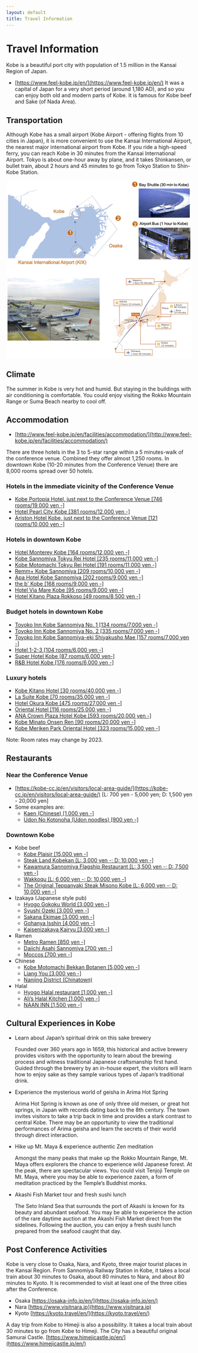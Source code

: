 ```yaml
---
layout: default
title: Travel Information
---
```


# Travel Information

Kobe is a beautiful port city with population of 1.5 million in the Kansai Region of Japan.
* [https://www.feel-kobe.jp/en/](https://www.feel-kobe.jp/en/)
It was a capital of Japan for a very short period (around 1,180 AD), and so you can enjoy both old and modern parts of Kobe. It is famous for Kobe beef and Sake (of Nada Area). 

## Transportation

Although Kobe has a small airport (Kobe Airport - offering flights from 10 cities in Japan), it is more convenient to use the Kansai International Airport, the nearest major international airport from Kobe. If you ride a high-speed ferry, you can reach Kobe in 30 minutes from the Kansai International Airport. Tokyo is about one-hour away by plane, and it takes Shinkansen, or bullet train, about 2 hours and 45 minutes to go from Tokyo Station to Shin-Kobe Station.

<img src="assets/images/travel.jpg"/>

## Climate

The summer in Kobe is very hot and humid. But staying in the buildings with air conditioning is comfortable. You could enjoy visiting the Rokko Mountain Range or Suma Beach nearby to cool off.

## Accommodation

* [http://www.feel-kobe.jp/en/facilities/accommodation/](http://www.feel-kobe.jp/en/facilities/accommodation/)

There are three hotels in the 3 to 5-star range within a 5 minutes-walk of the conference venue. Combined they offer almost 1,250 rooms. In downtown Kobe (10-20 minutes from the Conference Venue) there are 8,000 rooms spread over 50 hotels. 

### Hotels in the immediate vicinity of the Conference Venue

* [Kobe Portopia Hotel, just next to the Conference Venue [746 rooms/19,000 yen -]](https://www.portopia.co.jp/en/)
* [Hotel Pearl City Kobe [381 rooms/12,000 yen -]](https://www.pearlcity.jp/kobe/en/)
* [Ariston Hotel Kobe, just next to the Conference Venue [121 rooms/10,000 yen -]](https://www.ariston.jp/kobe/en/)

### Hotels in downtown Kobe

* [Hotel Monterey Kobe [164 rooms/12,000 yen -]](https://www.hotelmonterey.co.jp/en/kobe/)
* [Kobe Sannomiya Tokyu Rei Hotel [235 rooms/11,000 yen -]](https://www.tokyuhotelsjapan.com/global/kobesannomiya-r/)
* [Kobe Motomachi Tokyu Rei Hotel [191 rooms/11,000 yen -]](https://www.tokyuhotelsjapan.com/global/kobemotomachi-r/)
* [Remm+ Kobe Sannomiya [209 rooms/10,000 yen -]](https://www.hankyu-hotel.com/hotel/remm/kobe-sannomiya#)
* [Apa Hotel Kobe Sannomiya [202 rooms/9,000 yen -]](https://www.apahotel.com/hotel/kansai/hyogo/kobesannomiya/)
* [the b' Kobe [168 rooms/9,000 yen -]](https://www.theb-hotels.com/en/theb/kobe/)
* [Hotel Via Mare Kobe [95 rooms/9,000 yen -]](https://www.h-viamare.co.jp)
* [Hotel Kitano Plaza Rokkoso [49 rooms/8,500 yen -]](https://www.rokkoso.com/?men=6)

### Budget hotels in downtown Kobe

* [Toyoko Inn Kobe Sannomiya No. 1 [134 rooms/7,000 yen -]](https://www.toyoko-inn.com/eng/search/detail/00074)
* [Toyoko Inn Kobe Sannomiya No. 2 [335 rooms/7,000 yen -]](https://www.toyoko-inn.com/eng/search/detail/00123)
* [Toyoko Inn Kobe Sannomiya-eki Shiyakusho Mae [157 rooms/7,000 yen -]](https://www.toyoko-inn.com/eng/search/detail/00304)
* [Hotel 1-2-3 [104 rooms/6,000 yen -]](http://www.hotel123.co.jp)
* [Super Hotel Kobe [87 rooms/6,000 yen-]](https://www.superhoteljapan.com/en/s-hotels/kobe/)
* [R&B Hotel Kobe [176 rooms/6,000 yen -]](http://randb.jp/en/kobe/)

### Luxury hotels

* [Kobe Kitano Hotel [30 rooms/40,000 yen -]](https://www.kobe-kitanohotel.co.jp/en/)
* [La Suite Kobe [70 rooms/35,000 yen -]](https://www.l-s.jp/)
* [Hotel Okura Kobe [475 rooms/27,000 yen -]](https://www.okura-nikko.com/japan/kobe/hotel-okura-kobe/)
* [Oriental Hotel [116 rooms/25,000 yen -]](https://www.orientalhotel.jp)
* [ANA Crown Plaza Hotel Kobe [593 rooms/20,000 yen -]](https://www.anacrowneplaza-kobe.jp/en/)
* [Kobe Minato Onsen Ren [90 rooms/20,000 yen -]](https://ren-onsen.jp)
* [Kobe Meriken Park Oriental Hotel [323 rooms/15,000 yen -]](https://www.kobe-orientalhotel.co.jp/english/)

Note: Room rates may change by 2023.

## Restaurants

### Near the Conference Venue

* [https://kobe-cc.jp/en/visitors/local-area-guide/](https://kobe-cc.jp/en/visitors/local-area-guide/) 
 [L: 700 yen - 5,000 yen; D: 1,500 yen - 20,000 yen] 
* Some examples are:
   * [Kaen (Chinese) [1,000 yen -]](http://www.kobe-kaen.com/index.html)
   * [Udon No Kotonoha (Udon noodles) [900 yen -]](https://tabelog.com/hyogo/A2801/A280104/28007285/)

###  Downtown Kobe

* Kobe beef
   * [Kobe Plaisir [15,000 yen -]](https://kobe-plaisir.jp/english/)
   * [Steak Land Kobekan [L: 3,000 yen -; D: 10,000 yen -]](https://steakland-kobe.jp/publics/translation/en/22/?url=publics/index/22/)
   * [Kawamura Sannomiya Flagship Restaurant [L: 3,500 yen -; D: 7,500 yen -]](https://www.bifteck.co.jp/en/)
   * [Wakkoqu [L: 6,000 yen -; D: 10,000 yen -]](http://www.wakkoqu.com/english/index.html)
   * [The Original Teppanyaki Steak Misono Kobe [L: 6,000 yen -; D: 10,000 yen -]](https://misono.org/en/)
* Izakaya (Japanese style pub) 
   * [Hyogo Gokoku World [3,000 yen -]](https://www.world-one-group.co.jp/brand_detail/hyogo/)
   * [Syushi Ozeki [3,000 yen -]](https://robatanoganso-ozeki.owst.jp/en/)
   * [Sakana Ekimae [3,000 yen -]](https://sakanaekimae.owst.jp/en/)
   * [Gohanya Isshin [4,000 yen -]](http://foodgate.net/shop/isshin.html?shop=isshin_kobe)
   * [Kaisenizakaya Kairyu [3,000 yen -]](https://tabelog.com/hyogo/A2801/A280101/28002770/)
* Ramen
   * [Metro Ramen [850 yen -]](https://tabelog.com/hyogo/A2801/A280101/28054153/)
   * [Daiichi Asahi Sannomiya [700 yen -]](https://eat-kobenight.jp/restaurant/307/)
   * [Moccos [700 yen -]](https://www.moccos.jp/)
* Chinese
   * [Kobe Motomachi Bekkan Botanen [5,000 yen -]](https://www.botanen.jp/)
   * [Liang You [3,000 yen -]](http://www.ryoyu-shuke.com/CMLiangYou/)
   * [Nanjing District (Chinatown)](https://www.nankinmachi.or.jp)
* Halal
   * [Hyogo Halal restaurant [1,000 yen -]](https://tabelog.com/hyogo/A2801/A280103/28051394/)
   * [Ali’s Halal Kitchen [1,000 yen -]](https://tabelog.com/hyogo/A2801/A280101/28047078/)
   * [NAAN INN [1,500 yen -]](https://tabelog.com/hyogo/A2801/A280101/28000464/)

## Cultural Experiences in Kobe

* Learn about Japan’s spiritual drink on this sake brewery

    Founded over 360 years ago in 1659, this historical and active brewery provides visitors with the opportunity to learn about the brewing process and witness traditional Japanese craftsmanship first hand. Guided through the brewery by an in-house expert, the visitors will learn how to enjoy sake as they sample various types of Japan’s traditional drink. 

* Experience the mysterious world of geisha in Arima Hot Spring

    Arima Hot Spring is known as one of only three old meisen, or great hot springs, in Japan with records dating back to the 8th century. The town invites visitors to take a trip back in time and provides a stark contrast to central Kobe. There may be an opportunity to view the traditional performances of Arima geisha and learn the secrets of their world through direct interaction.

* Hike up Mt. Maya & experience authentic Zen meditation

    Amongst the many peaks that make up the Rokko Mountain Range, Mt. Maya offers explorers the chance to experience wild Japanese forest. At the peak, there are spectacular views. You could visit Tenjoji Temple on Mt. Maya, where you may be able to experience zazen, a form of meditation practiced by the Temple’s Buddhist monks.

* Akashi Fish Market tour and fresh sushi lunch

    The Seto Inland Sea that surrounds the port of Akashi is known for its beauty and abundant seafood. You may be able to experience the action of the rare daytime auction at the Akashi Fish Market direct from the sidelines. Following the auction, you can enjoy a fresh sushi lunch prepared from the seafood caught that day.

## Post Conference Activities

Kobe is very close to Osaka, Nara, and Kyoto, three major tourist places in the Kansai Region. From Sannomiya Railway Station in Kobe, it takes a local train about 30 minutes to Osaka, about 80 minutes to Nara, and about 80 minutes to Kyoto. It is recommended to visit at least one of the three cities after the Conference.

* Osaka [https://osaka-info.jp/en/](https://osaka-info.jp/en/)
* Nara [https://www.visitnara.jp](https://www.visitnara.jp)
* Kyoto [https://kyoto.travel/en/](https://kyoto.travel/en/)

A day trip from Kobe to Himeji is also a possibility. It takes a local train about 30 minutes to go from Kobe to Himeji. The City has a beautiful original Samurai Castle. [https://www.himejicastle.jp/en/](https://www.himejicastle.jp/en/)
